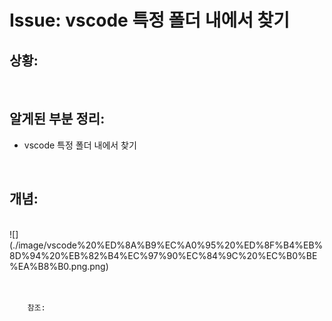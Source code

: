<!--
author: Dailyscat
purpose: issue arrange
rules:
 (1) 헤더와 문단사이
    <br/>
    <br/>
 (2) 코드가 작성되는 부분은 >로 정리
 (3) 참조는 해당 내용 바로 아래
    <br/>
    <br/>
 (4) 명령어는 bold
 (5) 방안은 ## 안의 과정은 ###
-->

# Issue: vscode 특정 폴더 내에서 찾기

## 상황:

<br/>

## 알게된 부분 정리:

- vscode 특정 폴더 내에서 찾기

<br/>

## 개념:

<br/>
  ![](./image/vscode%20%ED%8A%B9%EC%A0%95%20%ED%8F%B4%EB%8D%94%20%EB%82%B4%EC%97%90%EC%84%9C%20%EC%B0%BE%EA%B8%B0.png.png)
<br/>
<br/>
<br/>

        참조:

<br/>
